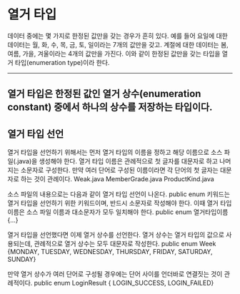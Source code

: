 # 열거 타입

데이터 중에는 몇 가지로 한정된 값만을 갖는 경우가 흔히 있다. 예를 들어 요일에 대한 데이터는 월, 화, 수, 목, 금, 토, 일이라는 7개의 값만을 갖고.
계절에 대한 데이터는 봄, 여름, 가을, 겨울이라는 4개의 값만을 가진다. 이와 같이 한정된 값만을 갖는 타입을 열거 타입(enumeration type)이라 한다.

---
열거 타입은 한정된 값인 열거 상수(enumeration constant) 중에서 하나의 상수를 저장하는 타입이다.
---
## 열거 타입 선언

열거 타입을 선언하기 위해서는 먼저 열거 타입의 이름을 정하고 해당 이름으로 소스 파일(.java)을 생성해야 한다.
열거 타입 이름은 관례적으로 첫 글자를 대문자로 하고 나머지는 소문자로 구성한다.
만약 여러 단어로 구성된 이름이라면 각 단어의 첫 글자는 대문자로 하는 것이 관례이다.
Weak.java
MemberGrade.java
ProductKind.java

소스 파일의 내용으로는 다음과 같이 열거 타입 선언이 나온다. public enum 키워드는 열거 타입을 선언하기 위한 키워드이며,
반드시 소문자로 작성해야 한다. 이때 열거 타입 이름은 소스 파일 이름과 대소문자가 모두 일치해야 한다.
public enum 열거타입이름 {...}

열거 타입을 선언했다면 이제 열거 상수를 선언한다. 열거 상수는 열거 타입의 값으로 사용되는데, 관례적으로 열거 상수는 모두 대문자로 작성한다.
public enum Week {MONDAY, TUESDAY, WEDNESDAY, THURSDAY, FRIDAY, SATURDAY, SUNDAY}

만약 열거 상수가 여러 단어로 구성될 경우에는 단어 사이를 언더바로 연결짓는 것이 관례적이다.
public enum LoginResult { LOGIN_SUCCESS, LOGIN_FAILED}
